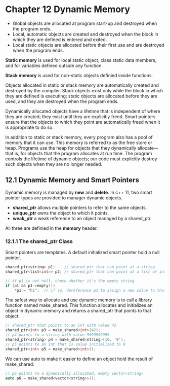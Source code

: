 # Chapter 12 Dynamic Memory

 * Global objects are allocated at program start-up and destroyed when the program ends.
 * Local, automatic objects are created and destroyed when the block in which they are defined is entered and exited.
 * Local static objects are allocated before their first use and are destroyed when the program ends.

**Static memory** is used for local static object, class static data members, and for variables defined outside any function.

**Stack memory** is used for non-static objects definied inside functions.

Objects allocated in static or stack memory are automatically created and destroyed by the compiler. Stack objects exist only while the block in which they are defined is executing; static objects are allocated before they are used, and they are destroyed when the program ends.

Dynamically allocated objects have a lifetime that is independent of where they are created; they exist until they are explicitly freed. Smart pointers ensure that the objects to which they point are automatically freed when it is appropriate to do so.

In addition to static or stack memory, every program also has a pool of memory that it can use. This memory is referred to as the free store or heap. Programs use the heap for objects that they dynamically allocate—that is, for objects that the program allocates at run time. The program controls the lifetime of dynamic objects; our code must explicitly destroy such objects when they are no longer needed.

## 12.1 Dynamic Memory and Smart Pointers

Dynamic memory is managed by **new** and **delete**. In c++ 11, two smart pointer types are provided to manager dynamic objects.

 * **shared_ptr** allows multiple pointers to refer to the same objects.
 * **unique_ptr** owns the object to which it points.
 * **weak_ptr** a weak reference to an object managed by a shared\_ptr.

All three are definied in the **memory** header.

### 12.1.1 The **shared_ptr** Class

Smart pointers are templates. A default initialized smart pointer hold a null pointer.

```cpp
shared_ptr<string> p1;    // shared_ptr that can point at a string
shared_ptr<list<int>> p2; // shared_ptr that can point at a list of ints

// if p1 is not null, check whether it's the empty string
if (p1 && p1->empty())
    *p1 = "hi";  // if so, dereference p1 to assign a new value to that string
```

The safest way to allocate and use dynamic memory is to call a library function named make\_shared. This function allocates and initializes an object in dynamic memory and returns a shared\_ptr that points to that object.

```cpp
// shared_ptr that points to an int with value 42
shared_ptr<int> p3 = make_shared<int>(42);
// p4 points to a string with value 9999999999
shared_ptr<string> p4 = make_shared<string>(10, '9');
// p5 points to an int that is value initialized to 0
shared_ptr<int> p5 = make_shared<int>();
```

We can use auto to make it easier to define an object hold the result of make_shared:

```cpp
// p6 points to a dynamically allocated, empty vector<string>
auto p6 = make_shared<vector<string>>();
```